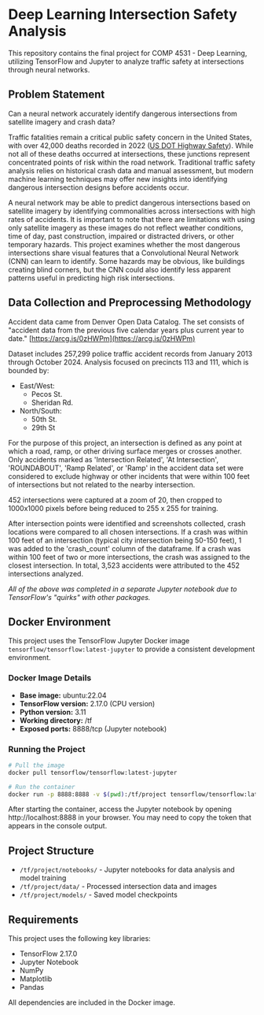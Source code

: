 # Deep Learning Intersection Safety Analysis
This repository contains the final project for COMP 4531 - Deep Learning, utilizing TensorFlow and Jupyter to analyze traffic safety at intersections through neural networks.

## Problem Statement

Can a neural network accurately identify dangerous intersections from satellite imagery and crash data?

Traffic fatalities remain a critical public safety concern in the United States, with over 42,000 deaths recorded in 2022 ([US DOT Highway Safety](https://highways.dot.gov/safety/about-safety)). While not all of these deaths occurred at intersections, these junctions represent concentrated points of risk within the road network. Traditional traffic safety analysis relies on historical crash data and manual assessment, but modern machine learning techniques may offer new insights into identifying dangerous intersection designs before accidents occur.

A neural network may be able to predict dangerous intersections based on satellite imagery by identifying commonalities across intersections with high rates of accidents. It is important to note that there are limitations with using only satellite imagery as these images do not reflect weather conditions, time of day, past construction, impaired or distracted drivers, or other temporary hazards. This project examines whether the most dangerous intersections share visual features that a Convolutional Neural Network (CNN) can learn to identify. Some hazards may be obvious, like buildings creating blind corners, but the CNN could also identify less apparent patterns useful in predicting high risk intersections.

## Data Collection and Preprocessing Methodology

Accident data came from Denver Open Data Catalog. The set consists of "accident data from the previous five calendar years plus current year to date." [https://arcg.is/0zHWPm](https://arcg.is/0zHWPm)

Dataset includes 257,299 police traffic accident records from January 2013 through October 2024. Analysis focused on precincts 113 and 111, which is bounded by:
- East/West:
    - Pecos St.
    - Sheridan Rd.
- North/South: 
    - 50th St.
    - 29th St

For the purpose of this project, an intersection is defined as any point at which a road, ramp, or other driving surface merges or crosses another. Only accidents marked as 'Intersection Related', 'At Intersection', 'ROUNDABOUT', 'Ramp Related', or 'Ramp' in the accident data set were considered to exclude highway or other incidents that were within 100 feet of intersections but not related to the nearby intersection.

452 intersections were captured at a zoom of 20, then cropped to 1000x1000 pixels before being reduced to 255 x 255 for training.

After intersection points were identified and screenshots collected, crash locations were compared to all chosen intersections. If a crash was within 100 feet of an intersection (typical city intersection being 50-150 feet), 1 was added to the 'crash_count' column of the dataframe. If a crash was within 100 feet of two or more intersections, the crash was assigned to the closest intersection. In total, 3,523 accidents were attributed to the 452 intersections analyzed.

*All of the above was completed in a separate Jupyter notebook due to TensorFlow's "quirks" with other packages.*

## Docker Environment

This project uses the TensorFlow Jupyter Docker image `tensorflow/tensorflow:latest-jupyter` to provide a consistent development environment.

### Docker Image Details

- **Base image:** ubuntu:22.04
- **TensorFlow version:** 2.17.0 (CPU version)
- **Python version:** 3.11
- **Working directory:** /tf
- **Exposed ports:** 8888/tcp (Jupyter notebook)

### Running the Project

```bash
# Pull the image
docker pull tensorflow/tensorflow:latest-jupyter

# Run the container
docker run -p 8888:8888 -v $(pwd):/tf/project tensorflow/tensorflow:latest-jupyter
```

After starting the container, access the Jupyter notebook by opening http://localhost:8888 in your browser. You may need to copy the token that appears in the console output.

## Project Structure

- `/tf/project/notebooks/` - Jupyter notebooks for data analysis and model training
- `/tf/project/data/` - Processed intersection data and images
- `/tf/project/models/` - Saved model checkpoints

## Requirements

This project uses the following key libraries:
- TensorFlow 2.17.0
- Jupyter Notebook
- NumPy
- Matplotlib
- Pandas

All dependencies are included in the Docker image.
